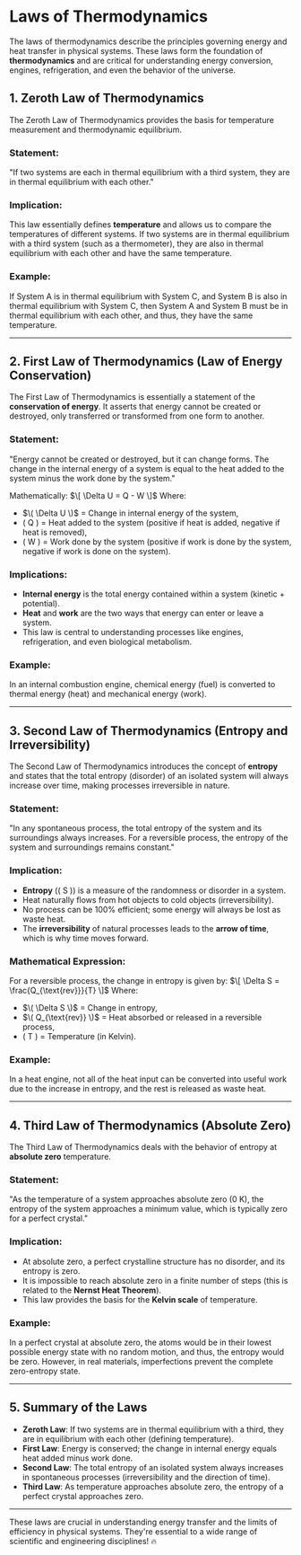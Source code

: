 # **Laws of Thermodynamics**

The laws of thermodynamics describe the principles governing energy and heat transfer in physical systems. These laws form the foundation of **thermodynamics** and are critical for understanding energy conversion, engines, refrigeration, and even the behavior of the universe.

## **1. Zeroth Law of Thermodynamics**
The Zeroth Law of Thermodynamics provides the basis for temperature measurement and thermodynamic equilibrium.

### **Statement:**
"If two systems are each in thermal equilibrium with a third system, they are in thermal equilibrium with each other."

### **Implication:**
This law essentially defines **temperature** and allows us to compare the temperatures of different systems. If two systems are in thermal equilibrium with a third system (such as a thermometer), they are also in thermal equilibrium with each other and have the same temperature.

### **Example:**
If System A is in thermal equilibrium with System C, and System B is also in thermal equilibrium with System C, then System A and System B must be in thermal equilibrium with each other, and thus, they have the same temperature.

---

## **2. First Law of Thermodynamics (Law of Energy Conservation)**

The First Law of Thermodynamics is essentially a statement of the **conservation of energy**. It asserts that energy cannot be created or destroyed, only transferred or transformed from one form to another.

### **Statement:**
"Energy cannot be created or destroyed, but it can change forms. The change in the internal energy of a system is equal to the heat added to the system minus the work done by the system."

Mathematically:
$\[
\Delta U = Q - W
\]$
Where:
- $\( \Delta U \)$ = Change in internal energy of the system,
- \( Q \) = Heat added to the system (positive if heat is added, negative if heat is removed),
- \( W \) = Work done by the system (positive if work is done by the system, negative if work is done on the system).

### **Implications:**
- **Internal energy** is the total energy contained within a system (kinetic + potential).
- **Heat** and **work** are the two ways that energy can enter or leave a system.
- This law is central to understanding processes like engines, refrigeration, and even biological metabolism.

### **Example:**
In an internal combustion engine, chemical energy (fuel) is converted to thermal energy (heat) and mechanical energy (work).

---

## **3. Second Law of Thermodynamics (Entropy and Irreversibility)**

The Second Law of Thermodynamics introduces the concept of **entropy** and states that the total entropy (disorder) of an isolated system will always increase over time, making processes irreversible in nature.

### **Statement:**
"In any spontaneous process, the total entropy of the system and its surroundings always increases. For a reversible process, the entropy of the system and surroundings remains constant."

### **Implication:**
- **Entropy** (\( S \)) is a measure of the randomness or disorder in a system.
- Heat naturally flows from hot objects to cold objects (irreversibility).
- No process can be 100% efficient; some energy will always be lost as waste heat.
- The **irreversibility** of natural processes leads to the **arrow of time**, which is why time moves forward.

### **Mathematical Expression:**
For a reversible process, the change in entropy is given by:
$\[
\Delta S = \frac{Q_{\text{rev}}}{T}
\]$
Where:
- $\( \Delta S \)$ = Change in entropy,
- $\( Q_{\text{rev}} \)$ = Heat absorbed or released in a reversible process,
- \( T \) = Temperature (in Kelvin).

### **Example:**
In a heat engine, not all of the heat input can be converted into useful work due to the increase in entropy, and the rest is released as waste heat.

---

## **4. Third Law of Thermodynamics (Absolute Zero)**

The Third Law of Thermodynamics deals with the behavior of entropy at **absolute zero** temperature.

### **Statement:**
"As the temperature of a system approaches absolute zero (0 K), the entropy of the system approaches a minimum value, which is typically zero for a perfect crystal."

### **Implication:**
- At absolute zero, a perfect crystalline structure has no disorder, and its entropy is zero.
- It is impossible to reach absolute zero in a finite number of steps (this is related to the **Nernst Heat Theorem**).
- This law provides the basis for the **Kelvin scale** of temperature.

### **Example:**
In a perfect crystal at absolute zero, the atoms would be in their lowest possible energy state with no random motion, and thus, the entropy would be zero. However, in real materials, imperfections prevent the complete zero-entropy state.

---

## **5. Summary of the Laws**

- **Zeroth Law**: If two systems are in thermal equilibrium with a third, they are in equilibrium with each other (defining temperature).
- **First Law**: Energy is conserved; the change in internal energy equals heat added minus work done.
- **Second Law**: The total entropy of an isolated system always increases in spontaneous processes (irreversibility and the direction of time).
- **Third Law**: As temperature approaches absolute zero, the entropy of a perfect crystal approaches zero.

---

These laws are crucial in understanding energy transfer and the limits of efficiency in physical systems. They're essential to a wide range of scientific and engineering disciplines! 🔥
